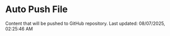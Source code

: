 # Auto Push File

Content that will be pushed to GitHub repository.
Last updated: 08/07/2025, 02:25:46 AM